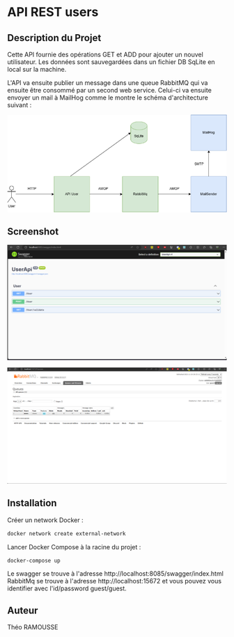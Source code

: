 # API REST users

## Description du Projet

Cette API fournie des opérations GET et ADD pour ajouter un nouvel utilisateur.
Les données sont sauvegardées dans un fichier DB SqLite en local sur la machine.

L'API va ensuite publier un message dans une queue RabbitMQ qui va ensuite être consommé par un second web service. Celui-ci va ensuite envoyer un mail à MailHog comme le montre le schéma d'architecture suivant : 

![Architecture du projet](./images/architecture.png)

## Screenshot

![Swagger de l'API](./images/swagger.png)

![RabbitMq](./images/rabbitmq.png)


## Installation

Créer un network Docker : 

```bash
docker network create external-network
```

Lancer Docker Compose à la racine du projet :

```bash
docker-compose up
```

Le swagger se trouve à l'adresse http://localhost:8085/swagger/index.html
RabbitMq se trouve à l'adresse http://localhost:15672 et vous pouvez vous identifier avec l'id/password guest/guest.


## Auteur

Théo RAMOUSSE

